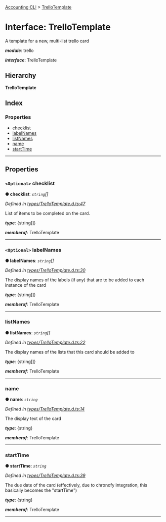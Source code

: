 [Accounting CLI](../README.md) > [TrelloTemplate](../interfaces/trellotemplate.md)

# Interface: TrelloTemplate

A template for a new, multi-list trello card

*__module__*: trello

*__interface__*: TrelloTemplate

## Hierarchy

**TrelloTemplate**

## Index

### Properties

* [checklist](trellotemplate.md#checklist)
* [labelNames](trellotemplate.md#labelnames)
* [listNames](trellotemplate.md#listnames)
* [name](trellotemplate.md#name)
* [startTime](trellotemplate.md#starttime)

---

## Properties

<a id="checklist"></a>

### `<Optional>` checklist

**● checklist**: *`string`[]*

*Defined in [types/TrelloTemplate.d.ts:47](https://github.com/daniellacosse/accounting-cli/blob/5590464/types/TrelloTemplate.d.ts#L47)*

List of items to be completed on the card.

*__type__*: {string\[\]}

*__memberof__*: TrelloTemplate

___
<a id="labelnames"></a>

### `<Optional>` labelNames

**● labelNames**: *`string`[]*

*Defined in [types/TrelloTemplate.d.ts:30](https://github.com/daniellacosse/accounting-cli/blob/5590464/types/TrelloTemplate.d.ts#L30)*

The display names of the labels (if any) that are to be added to each instance of the card

*__type__*: {string\[\]}

*__memberof__*: TrelloTemplate

___
<a id="listnames"></a>

###  listNames

**● listNames**: *`string`[]*

*Defined in [types/TrelloTemplate.d.ts:22](https://github.com/daniellacosse/accounting-cli/blob/5590464/types/TrelloTemplate.d.ts#L22)*

The display names of the lists that this card should be added to

*__type__*: {string\[\]}

*__memberof__*: TrelloTemplate

___
<a id="name"></a>

###  name

**● name**: *`string`*

*Defined in [types/TrelloTemplate.d.ts:14](https://github.com/daniellacosse/accounting-cli/blob/5590464/types/TrelloTemplate.d.ts#L14)*

The display text of the card

*__type__*: {string}

*__memberof__*: TrelloTemplate

___
<a id="starttime"></a>

###  startTime

**● startTime**: *`string`*

*Defined in [types/TrelloTemplate.d.ts:39](https://github.com/daniellacosse/accounting-cli/blob/5590464/types/TrelloTemplate.d.ts#L39)*

The due date of the card (effectively, due to chronofy integration, this basically becomes the "startTime")

*__type__*: {string}

*__memberof__*: TrelloTemplate

___

